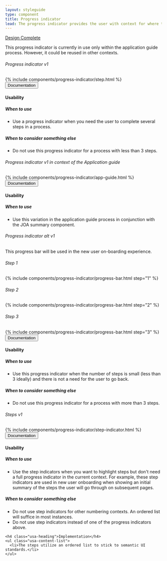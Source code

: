 ```yaml
---
layout: styleguide
type: component
title: Progress indicator
lead: The progress indicator provides the user with context for where they are within a process.
---
```


<a href="{{ site.baseurl }}/getting-started/#maturity" class="usa-label maturity design_complete">
  Design Complete
</a>

<p>
  This progress indicator is currently in use only within the application guide process. However, it could be reused in other contexts.
</p>

<h6 class="usa-heading-alt">Progress indicator v1</h6>
<div class="preview" id="code-1">
  {% include components/progress-indicator/step.html %}
</div>

<div class="usa-accordion-bordered usa-accordion-docs">
  <button class="usa-button-unstyled usa-accordion-button"
      aria-expanded="true" aria-controls="doc-0">
    Documentation
  </button>
  <div id="doc-0" aria-hidden="false" class="usa-accordion-content">
    <h4 class="usa-heading">Usability</h4>
    <h5>When to use</h5>
    <ul class="usa-content-list">
      <li>Use a progress indicator when you need the user to complete several steps in a process.</li>
    </ul>
    <h5>When to consider something else</h5>
    <ul class="usa-content-list">
      <li>Do not use this progress indicator for a process with less than 3 steps.</li>
    </ul>
  </div>
</div>

<h6 class="usa-heading-alt">Progress indicator v1 in context of the Application guide</h6>
<div class="preview" id="code-2">
  {% include components/progress-indicator/app-guide.html %}
</div>

<div class="usa-accordion-bordered usa-accordion-docs">
  <button class="usa-button-unstyled usa-accordion-button"
      aria-expanded="true" aria-controls="doc-1">
    Documentation
  </button>
  <div id="doc-1" aria-hidden="false" class="usa-accordion-content">
    <h4 class="usa-heading">Usability</h4>
    <h5>When to use</h5>
    <ul class="usa-content-list">
      <li>Use this variation in the application guide process in conjunction with the JOA summary component.</li>
    </ul>
  </div>
</div>

<h6 class="usa-heading-alt">Progress indicator alt v1</h6>
<p>
  This progress bar will be used in the new user on-boarding experience.
</p>

<div class="preview" id="code-3">
  <h6 class="usa-heading-alt">Step 1</h6>
  {% include components/progress-indicator/progress-bar.html step="1" %}

  <h6 class="usa-heading-alt">Step 2</h6>
  {% include components/progress-indicator/progress-bar.html step="2" %}

  <h6 class="usa-heading-alt">Step 3</h6>
  {% include components/progress-indicator/progress-bar.html step="3" %}
</div>

<div class="usa-accordion-bordered usa-accordion-docs">
  <button class="usa-button-unstyled usa-accordion-button"
      aria-expanded="true" aria-controls="doc-3">
    Documentation
  </button>
  <div id="doc-3" aria-hidden="false" class="usa-accordion-content">
    <h4 class="usa-heading">Usability</h4>
    <h5>When to use</h5>
    <ul class="usa-content-list">
      <li>Use this progress indicator when the number of steps is small (less than 3 ideally) and there is not a need for the user to go back.</li>
    </ul>
    <h5>When to consider something else</h5>
    <ul class="usa-content-list">
      <li>Do not use this progress indicator for a process with more than 3 steps.</li>
    </ul>
  </div>
</div>

<h6 class="usa-heading-alt">Steps v1</h6>
<div class="preview" id="code-4">
  {% include components/progress-indicator/step-indicator.html %}
</div>
<div class="usa-accordion-bordered usa-accordion-docs">
  <button class="usa-button-unstyled usa-accordion-button"
      aria-expanded="true" aria-controls="doc-4">
    Documentation
  </button>
  <div id="doc-4" aria-hidden="false" class="usa-accordion-content">
    <h4 class="usa-heading">Usability</h4>
    <h5>When to use</h5>
    <ul class="usa-content-list">
      <li>
        Use the step indicators when you want to highlight steps but don't need a full progress indicator in the current context. For example, these step indicators are used in new user onboarding when showing an initial summary of the steps the user will go through on subsequent pages.
      </li>
    </ul>
    <h5>When to consider something else</h5>
    <ul class="usa-content-list">
      <li>Do not use step indicators for other numbering contexts. An ordered list will suffice in most instances.</li>
      <li>Do not use step indicators instead of one of the progress indicators above.</li>
    </ul>

    <h4 class="usa-heading">Implementation</h4>
    <ul class="usa-content-list">
      <li>The steps utilize an ordered list to stick to semantic UI standards.</li>
    </ul>
  </div>
</div>
